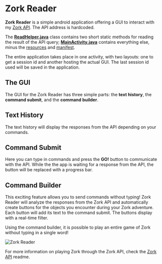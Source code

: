 # Zork Reader
**Zork Reader** is a simple android application offering a GUI to interact with my [Zork API](https://github.com/jphomick/zorkapi). The API address is hardcoded.

The [**ReadHelper.java**](https://github.com/jphomick/ZorkReaderAndroid/blob/master/app/src/main/java/com/example/zorkreader/ReadHelper.java) class contains two short static methods for reading the result of the API query; [**MainActivity.java**](https://github.com/jphomick/ZorkReaderAndroid/blob/master/app/src/main/java/com/example/zorkreader/MainActivity.java) contains everything else, minus the [resources](https://github.com/jphomick/ZorkReaderAndroid/tree/master/app/src/main/res) and [manifest](https://github.com/jphomick/ZorkReaderAndroid/blob/master/app/src/main/AndroidManifest.xml).

The entire application takes place in one activity, with two layouts: one to get a session id and another hosting the actual GUI. The last session id used will be saved in the application.

## The GUI
The GUI for the Zork Reader has three simple parts: the **text history**, the **command submit**, and the **command builder**.

## Text History
The text history will display the responses from the API depending on your commands.

## Command Submit
Here you can type in commands and press the **GO!** button to communicate with the API. While the the app is waiting for a response from the API, the button will be replaced with a progress bar.

## Command Builder
This exciting feature allows you to send commands without typing! Zork Reader will analyze the responses from the Zork API and automatically create buttons for the objects you encounter during your Zork adventure. Each button will add its text to the command submit. The buttons display with a real-time filter. 

Using the command builder, it is possible to play an entire game of Zork without typing in a single word!

![Zork Reader](https://i.imgur.com/Ga6J40q.jpg)

For more information on playing Zork through the Zork API, check the [Zork API](https://github.com/jphomick/zorkapi) readme.
